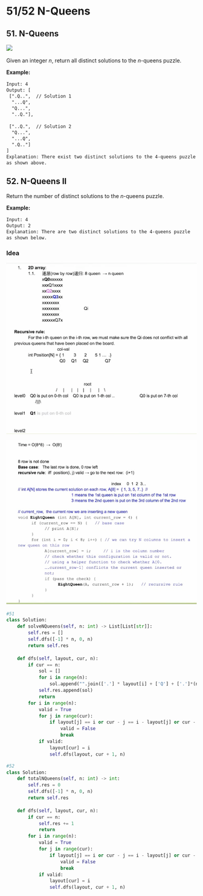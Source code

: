 # 51/52 N-Queens

## 51. N-Queens

![](https://assets.leetcode.com/uploads/2018/10/12/8-queens.png)

Given an integer _n_, return all distinct solutions to the _n_-queens puzzle.

**Example:**

```text
Input: 4
Output: [
 [".Q..",  // Solution 1
  "...Q",
  "Q...",
  "..Q."],

 ["..Q.",  // Solution 2
  "Q...",
  "...Q",
  ".Q.."]
]
Explanation: There exist two distinct solutions to the 4-queens puzzle as shown above.
```

## 52. N-Queens II

Return the number of distinct solutions to the _n_-queens puzzle.

**Example:**

```text
Input: 4
Output: 2
Explanation: There are two distinct solutions to the 4-queens puzzle as shown below.
```

### Idea

![](../../.gitbook/assets/image%20%287%29.png)

![](../../.gitbook/assets/image%20%2819%29.png)

```python
#51
class Solution:
    def solveNQueens(self, n: int) -> List[List[str]]:
        self.res = []
        self.dfs([-1] * n, 0, n)
        return self.res
        
    def dfs(self, layout, cur, n):
        if cur == n:
            sol = []
            for i in range(n):
                sol.append("".join(['.'] * layout[i] + ['Q'] + ['.']*(n - layout[i] -1)))
            self.res.append(sol)
            return 
        for i in range(n):
            valid = True
            for j in range(cur):
                if layout[j] == i or cur - j == i - layout[j] or cur - j == layout[j] - i:
                    valid = False
                    break
            if valid:
                layout[cur] = i
                self.dfs(layout, cur + 1, n)
```

```python
#52
class Solution:
    def totalNQueens(self, n: int) -> int:
        self.res = 0
        self.dfs([-1] * n, 0, n)
        return self.res
        
    def dfs(self, layout, cur, n):
        if cur == n:
            self.res += 1
            return 
        for i in range(n):
            valid = True
            for j in range(cur):
                if layout[j] == i or cur - j == i - layout[j] or cur - j == layout[j] - i:
                    valid = False
                    break
            if valid:
                layout[cur] = i
                self.dfs(layout, cur + 1, n)
                
```

